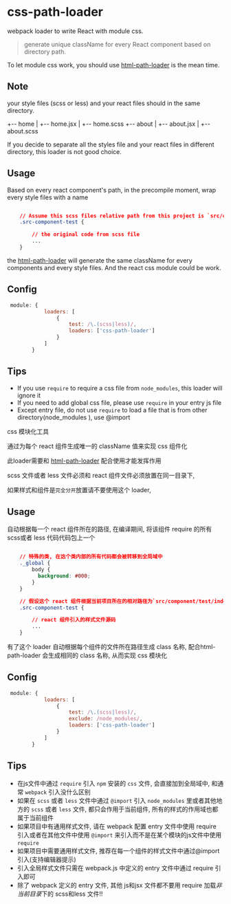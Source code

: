 css-path-loader
====================
webpack loader to write React with module css.

> generate unique className for every React component based on directory path.

To let module css work, you should use [html-path-loader](https://github.com/fex-team/html-path-loader.git) is the mean time.

## Note

your style files (scss or less) and your react files should in the same directory.

+-- home
|   +-- home.jsx
|   +-- home.scss
+-- about
|   +-- about.jsx
|   +-- about.scss

If you decide to separate all the styles file and your react files in different directory, this loader is not good choice.


## Usage

Based on every react component's path, in the precompile moment, wrap every style files with a name


```css

    // Assume this scss files relative path from this project is `src/component/test/index.js`, then the className is `.src-component-test`
    .src-component-test {

        // the original code from scss file
        ...
    }

```

the [html-path-loader](https://github.com/fex-team/html-path-loader.git) will generate the same className for every components and every style files. And the react css module could be work.


## Config

```javascript
 module: {
            loaders: [
                {
                    test: /\.(scss|less)/,
                    loaders: ['css-path-loader']
                }
            ]
        }
```

## Tips
+ If you use `require` to require a css file from `node_modules`, this loader will ignore it
+ If you need to add global css file, please use `require` in your entry js file
+ Except entry file, do not use `require` to load a file that is from other directory(node_modules ), use @import


css 模块化工具

通过为每个 react 组件生成唯一的 className 值来实现 css 组件化

此loader需要和 [html-path-loader](https://github.com/fex-team/html-path-loader.git) 配合使用才能发挥作用

scss 文件或者 less 文件必须和 react 组件文件必须放置在同一目录下,

如果样式和组件是`完全分开`放置请不要使用这个 loader,  

## Usage

自动根据每一个 react 组件所在的路径, 在编译期间, 将该组件 require 的所有scss或者 less 代码代码包上一个


```css

    // 特殊的类, 在这个类内部的所有代码都会被转移到全局域中
    ._global {
        body {
          background: #000;
        }
    }

    // 假设这个 react 组件根据当前项目所在的相对路径为`src/component/test/index.js`, 自动根据路径生成 class 名
    .src-component-test {

        // react 组件引入的样式文件源码
        ...
    }

```

有了这个 loader 自动根据每个组件的文件所在路径生成 class 名称, 配合html-path-loader 会生成相同的 class 名称, 从而实现 css 模块化

## Config

```javascript
 module: {
            loaders: [
                {
                    test: /\.(scss|less)/,
                    exclude: /node_modules/,
                    loaders: ['css-path-loader']
                }
            ]
        }
```

## Tips

+ 在js文件中通过 `require` 引入 `npm` 安装的 `css` 文件, 会直接加到全局域中, 和通常 `webpack` 引入没什么区别
+ 如果在 `scss` 或者 `less` 文件中通过 `@import` 引入 `node_modules` 里或者其他地方的 `scss` 或者 `less` 文件, 都只会作用于当前组件, 所有的样式的作用域也都属于当前组件
+ 如果项目中有通用样式文件, 请在 webpack 配置 entry 文件中使用 require 引入或者在其他文件中使用 `@import` 来引入而不是在某个模块的js文件中使用 `require`
+ 如果项目中需要通用样式文件, 推荐在每一个组件的样式文件中通过@import 引入(支持编辑器提示)
+ 引入全局样式文件只需在 webpack.js 中定义的 entry 文件中通过 require 引入即可
+ 除了 webpack 定义的 entry 文件, 其他 js和jsx 文件都不要用 require 加载*非当前目录*下的 scss和less 文件!!

